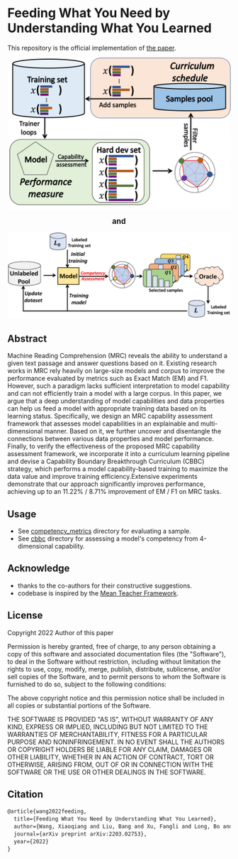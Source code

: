# Feeding What You Need by Understanding What You Learned
This repository is the official implementation of [the paper](https://arxiv.org/abs/2203.02753).

<div style="text-align: center;">
    <img src="pipeline/pipeline.png" width="900" />
    <p><big><strong>and</strong></big></p>
    <img src="pipeline/cbbc-activelearning-pipeline.png" width="900" />
</div>

## Abstract
Machine Reading Comprehension (MRC) reveals the ability to understand a given text passage and answer questions based on it. Existing research works in MRC rely heavily on large-size models and corpus to improve the performance evaluated by metrics such as Exact Match (EM) and F1. However, such a paradigm lacks sufficient interpretation to model capability and can not efficiently train a model with a large corpus. In this paper, we argue that a deep understanding of model capabilities and data properties can help us feed a model with appropriate training data based on its learning status. Specifically, we design an MRC capability assessment framework that assesses model capabilities in an explainable and multi-dimensional manner. Based on it, we further uncover and disentangle the connections between various data properties and model performance. Finally, to verify the effectiveness of the proposed MRC capability assessment framework, we incorporate it into a curriculum learning pipeline and devise a Capability Boundary Breakthrough Curriculum (CBBC) strategy, which performs a model capability-based training to maximize the data value and improve training efficiency.Extensive experiments demonstrate that our approach significantly improves performance, achieving up to an 11.22% / 8.71% improvement of EM / F1 on MRC tasks.

## Usage
- See [competency_metrics](competency_metrics/README.md) directory for evaluating a sample.
- See [cbbc](cbbc/README.md) directory for assessing a model's competency from 4-dimensional capability.

## Acknowledge
- thanks to the co-authors for their constructive suggestions.
- codebase is inspired by the [Mean Teacher Framework](https://github.com/CuriousAI/mean-teacher).

## License
Copyright 2022 Author of this paper

Permission is hereby granted, free of charge, to any person obtaining a copy of this software and associated documentation files (the "Software"), to deal in the Software without restriction, including without limitation the rights to use, copy, modify, merge, publish, distribute, sublicense, and/or sell copies of the Software, and to permit persons to whom the Software is furnished to do so, subject to the following conditions:

The above copyright notice and this permission notice shall be included in all copies or substantial portions of the Software.

THE SOFTWARE IS PROVIDED "AS IS", WITHOUT WARRANTY OF ANY KIND, EXPRESS OR IMPLIED, INCLUDING BUT NOT LIMITED TO THE WARRANTIES OF MERCHANTABILITY, FITNESS FOR A PARTICULAR PURPOSE AND NONINFRINGEMENT. IN NO EVENT SHALL THE AUTHORS OR COPYRIGHT HOLDERS BE LIABLE FOR ANY CLAIM, DAMAGES OR OTHER LIABILITY, WHETHER IN AN ACTION OF CONTRACT, TORT OR OTHERWISE, ARISING FROM, OUT OF OR IN CONNECTION WITH THE SOFTWARE OR THE USE OR OTHER DEALINGS IN THE SOFTWARE.

## Citation
```latex
@article{wang2022feeding,
  title={Feeding What You Need by Understanding What You Learned},
  author={Wang, Xiaoqiang and Liu, Bang and Xu, Fangli and Long, Bo and Tang, Siliang and Wu, Lingfei},
  journal={arXiv preprint arXiv:2203.02753},
  year={2022}
}
```